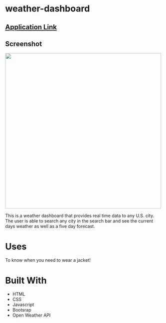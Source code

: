 # weather-dashboard
## [Application Link](https://beachybeach.github.io/weather-dashboard/)

## Screenshot
<img width="500" src="./assets/images/screenshot.png">

This is a weather dashboard that provides real time data to any U.S. city. The user is able to search any city in the search bar and see the current days weather as well as a five day forecast.

# Uses 
To know when you need to wear a jacket! 

# Built With
- HTML
- CSS
- Javascript
- Bootsrap
- Open Weather API 
